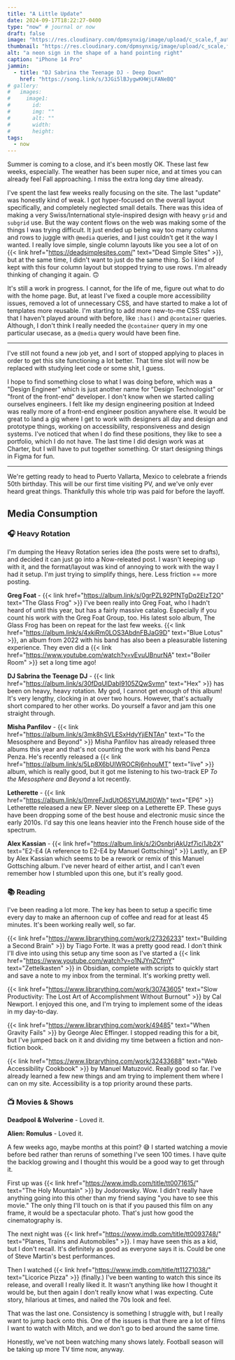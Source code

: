```yaml
---
title: "A Little Update"
date: 2024-09-17T18:22:27-0400
type: "now" # journal or now
draft: false
image: "https://res.cloudinary.com/dpmsynxig/image/upload/c_scale,f_auto,q_auto:good,w_2048/v1726618928/2024%20Posts/2024-07-27_a-little-update/untitled-1-7.jpg"
thumbnail: "https://res.cloudinary.com/dpmsynxig/image/upload/c_scale,f_auto,q_auto:good,w_740/v1726618928/2024%20Posts/2024-07-27_a-little-update/untitled-1-7.jpg"
alt: "a neon sign in the shape of a hand pointing right"
caption: "iPhone 14 Pro"
jammin:
  - title: "DJ Sabrina the Teenage DJ - Deep Down"
    href: "https://song.link/s/3JGi5lBJygwKHWjLFANeBQ"
# gallery:
#   images:
#     image1:
#       id:
#       img: ""
#       alt: ""
#       width:
#       height:
tags:
  - now
---
```


Summer is coming to a close, and it's been mostly OK. These last few weeks, especially. The weather has been super nice, and at times you can already feel Fall approaching. I miss the extra long day time already.

I've spent the last few weeks really focusing on the site. The last "update" was honestly kind of weak. I got hyper-focused on the overall layout specifically, and completely neglected small details. There was this idea of making a very Swiss/International style-inspired design with heavy `grid` and `subgrid` use. But the way content flows on the web was making some of the things I was trying difficult. It just ended up being way too many columns and rows to juggle with `@media` queries, and I just couldn't get it the way I wanted. I really love simple, single column layouts like you see a lot of on {{< link href="https://deadsimplesites.com/" text="Dead Simple Sites" >}}, but at the same time, I didn't want to just do the same thing. So I kind of kept with this four column layout but stopped trying to use rows. I'm already thinking of changing it again. 🙃

It's still a work in progress. I cannot, for the life of me, figure out what to do with the home page. But, at least I've fixed a couple more accessibility issues, removed a lot of unnecessary CSS, and have started to make a lot of templates more reusable. I'm starting to add more new-to-me CSS rules that I haven't played around with before, like `:has()` and `@container` queries. Although, I don't think I really needed the `@container` query in my one particular usecase, as a `@media` query would have been fine.

---

I've still not found a new job yet, and I sort of stopped applying to places in order to get this site functioning a lot better. That time slot will now be replaced with studying leet code or some shit, I guess.

I hope to find something close to what I was doing before, which was a "Design Engineer" which is just another name for "Design Technologist" or "front of the front-end" developer. I don't know when we started calling ourselves engineers. I felt like my design engineering position at Indeed was really more of a front-end engineer position anywhere else. It would be great to land a gig where I get to work with designers all day and design and prototype things, working on accessibility, responsiveness and design systems. I've noticed that when I do find these positions, they like to see a portfolio, which I do not have. The last time I did design work was at Charter, but I will have to put together something. Or start designing things in Figma for fun.

---

We're getting ready to head to Puerto Vallarta, Mexico to celebrate a friends 50th birthday. This will be our first time visiting PV, and we've only ever heard great things. Thankfully this whole trip was paid for before the layoff.

## Media Consumption

### 🎧 Heavy Rotation

I'm dumping the Heavy Rotation series idea (the posts were set to drafts), and decided it can just go into a Now-releated post. I wasn't keeping up with it, and the format/layout was kind of annoying to work with the way I had it setup. I'm just trying to simplify things, here. Less friction == more posting.

**Greg Foat** - {{< link href="https://album.link/s/0grPZL92PfNTgDq2ElzT2O" text="The Glass Frog" >}} I've been really into Greg Foat, who I hadn't heard of until this year, but has a fairly massive catalog. Especially if you count his work with the Greg Foat Group, too. His latest solo album, The Glass Frog has been on repeat for the last few weeks. {{< link href="https://album.link/s/4xkiRm0LOS3AbdnFBJaG9D" text="Blue Lotus" >}}, an album from 2022 with his band has also been a pleasurable listening experience. They even did a {{< link href="https://www.youtube.com/watch?v=vEvuUBnurNA" text="Boiler Room" >}} set a long time ago!

**DJ Sabrina the Teenage DJ** - {{< link href="https://album.link/s/30fDqUlDabI9105ZQwSvmn" text="Hex" >}} has been on heavy, heavy rotation. My god, I cannot get enough of this album! It's very lengthy, clocking in at over two hours. However, that's actually short compared to her other works. Do yourself a favor and jam this one straight through.

**Misha Panfilov** - {{< link href="https://album.link/s/3mk8hSVLESxHdyYjiENTAn" text="To the Mesosphere and Beyond" >}} Misha Panfilov has already released three albums this year and that's not counting the work with his band Penza Penza. He's recently released a {{< link href="https://album.link/s/5Lp8X6bUIWROCRj6nhouMT" text="live" >}} album, which is really good, but it got me listening to his two-track EP _To the Mesosphere and Beyond_ a lot recently.

**Letherette** - {{< link href="https://album.link/s/0mreFJxdUtO6SYUMJtl0Wh" text="EP6" >}} Letherette released a new EP. Never sleep on a Letherette EP. These guys have been dropping some of the best house and electronic music since the early 2010s. I'd say this one leans heavier into the French house side of the spectrum.

**Alex Kassian** - {{< link href="https://album.link/s/2iOsnbrjAkUzf7ici1Jb2X" text="E2-E4 (A reference to E2-E4 by Manuel Gottsching)" >}} Lastly, an EP by Alex Kassian which seems to be a rework or remix of this Manuel Gottsching album. I've never heard of either artist, and I can't even remember how I stumbled upon this one, but it's really good.

### 📚 Reading

I've been reading a lot more. The key has been to setup a specific time every day to make an afternoon cup of coffee and read for at least 45 minutes. It's been working really well, so far.

{{< link href="https://www.librarything.com/work/27326233" text="Building a Second Brain" >}} by Tiago Forte. It was a pretty good read. I don't think I'll dive into using this setup any time soon as I've started a {{< link href="https://www.youtube.com/watch?v=o1NJYnZCfmY" text="Zettelkasten" >}} in Obsidian, complete with scripts to quickly start and save a note to my inbox from the terminal. It's working pretty well.

{{< link href="https://www.librarything.com/work/30743605" text="Slow Productivity: The Lost Art of Accomplishment Without Burnout" >}} by Cal Newport. I enjoyed this one, and I'm trying to implement some of the ideas in my day-to-day.

{{< link href="https://www.librarything.com/work/49485" text="When Gravity Fails" >}} by George Alec Effinger. I stopped reading this for a bit, but I've jumped back on it and dividing my time between a fiction and non-fiction book.

{{< link href="https://www.librarything.com/work/32433688" text="Web Accessibility Cookbook" >}} by Manuel Matuzović. Really good so far. I've already learned a few new things and am trying to implement them where I can on my site. Accessibility is a top priority around these parts.

### 📺 Movies & Shows

**Deadpool & Wolverine** - Loved it.

**Alien: Romulus** - Loved it.

A few weeks ago, maybe months at this point? 😅 I started watching a movie before bed rather than reruns of something I've seen 100 times. I have quite the backlog growing and I thought this would be a good way to get through it.

First up was {{< link href="https://www.imdb.com/title/tt0071615/" text="The Holy Mountain" >}} by Jodorowsky. Wow. I didn't really have anything going into this other than my friend saying "you have to see this movie." The only thing I'll touch on is that if you paused this film on any frame, it would be a spectacular photo. That's just how good the cinematography is.

The next night was {{< link href="https://www.imdb.com/title/tt0093748/" text="Planes, Trains and Automobiles" >}}. I may have seen this as a kid, but I don't recall. It's definitely as good as everyone says it is. Could be one of Steve Martin's best performances.

Then I watched {{< link href="https://www.imdb.com/title/tt11271038/" text="Licorice Pizza" >}} (finally.) I've been wanting to watch this since its release, and overall I really liked it. It wasn't anything like how I thought it would be, but then again I don't really know what I was expecting. Cute story, hilarious at times, and nailed the 70s look and feel.

That was the last one. Consistency is something I struggle with, but I really want to jump back onto this. One of the issues is that there are a lot of films I want to watch with Mitch, and we don't go to bed around the same time.

Honestly, we've not been watching many shows lately. Football season will be taking up more TV time now, anyway.
